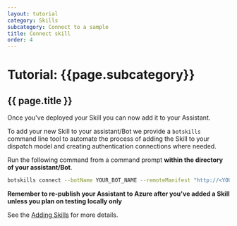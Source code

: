 ```yaml
---
layout: tutorial
category: Skills
subcategory: Connect to a sample
title: Connect skill
order: 4
---
```


# Tutorial: {{page.subcategory}} 

## {{ page.title }}

Once you've deployed your Skill you can now add it to your Assistant. 

To add your new Skill to your assistant/Bot we provide a `botskills` command line tool to automate the process of adding the Skill to your dispatch model and creating authentication connections where needed. 

Run the following command from a command prompt **within the directory of your assistant/Bot**. 

```bash
botskills connect --botName YOUR_BOT_NAME --remoteManifest "http://<YOUR_SKILL_MANIFEST>.azurewebsites.net/api/skill/manifest" --luisFolder "<YOUR-SKILL_PATH>\Deployment\Resources\LU" --languages "en-us" --cs
```

**Remember to re-publish your Assistant to Azure after you've added a Skill unless you plan on testing locally only**

See the [Adding Skills]({{site.baseurl}}/help/reference/botskills/) for more details.
